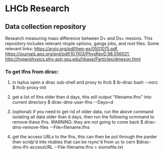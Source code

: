 # LHCb Research
## Data collection repository
Research measuring mass difference between D+ and Ds+ mesons. This repository includes relevant ntuple options, ganga jobs, and root files.
Some relevant links: https://arxiv.org/pdf/hep-ex/0501075.pdf, https://journals.aps.org/prd/pdf/10.1103/PhysRevD.98.056021, http://hyperphysics.phy-astr.gsu.edu/hbase/Particles/dmeson.html






### To get lfns from dirac:
1. in lxplus open a dirac sub-shell and proxy to lhcb
$ lb-dirac bash --norc 
$ lhcb-proxy-init

2. get a list of lfns older than d days, this will output "filename.lfns" into current directory
$ dirac-dms-user-lfns --Days=d

3. (optional) if you need to get rid of older data, run the above command isolating all data older than d days, then run the following ocmmand to remove these lfns. WARNING: they are not going to come back
$ dirac-dms-remove-files --File=filename.lfns

4. get the access URLs to the lfns, this can then be put through the parder then scrdp'd into ntubles that can be rsync'd from uc to cern
$dirac-dms-lfn-accessURL --File-filename.lfns > siomefile.txt 

